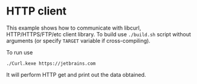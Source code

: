 # HTTP client

 This example shows how to communicate with libcurl, HTTP/HTTPS/FTP/etc client library.
To build use `./build.sh` script without arguments (or specify `TARGET` variable if cross-compiling).

To run use

    ./Curl.kexe https://jetbrains.com

It will perform HTTP get and print out the data obtained.
